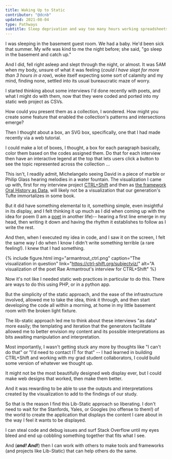 ```yaml
---
title: Waking Up to Static
contributor: "@dcnb"
updated: 2021-08-04
type: Pathways
subtitle: Sleep deprivation and way too many hours working spreadsheets leads to a static-web-based information visualization idea
---
```


I was sleeping in the basement guest room. We had a baby. He'd been sick that summer. My wife was kind to me the night before; she said, "go sleep in the basement and catch up." 

And I did, fell right asleep and slept through the night, or almost. It was 5AM when my body, unsure of what it was feeling (*could I have slept for more than 3 hours in a row*), woke itself expecting some sort of calamity and my mind, finding none, settled into its usual bureaucratic maze of worry. 

I started thinking about some interviews I'd done recently with poets, and what I might do with them, now that they were coded and ported into my static web project as CSVs. 

How could you present them as a collection, I wondered. How might you create some feature that enabled the collection's patterns and intersections emerge?

Then I thought about a box, an SVG box, specifically, one that I had made recently via a web tutorial. 

I could make a lot of boxes, I thought, a box for each paragraph basically, color them based on the codes assigned them. Do that for each interview then have an interactive legend at the top that lets users click a button to see the topic represented across the collection ... 

This isn't, I readily admit, Michelangelo seeing David in a piece of marble or Philip Glass hearing melodies in a water fountain. The visualization I came up with, first for my interview project [CTRL+Shift](https://ctrl-shift.org/subjectviz/) and then as [the framework Oral History as Data](https://oralhistoryasdata.github.io/), will likely not be a visualization that our generation's Tufte immortalizes in some book. 

But it did have something elemental to it, something simple, even insightful in its display, and I felt thinking it up much as I did when coming up with the idea for poem (I am a [poet](https://www.boaeditions.org/products/shame-shame) in another life)--  hearing a first line emerge in my head, then writing it down and having the rhythm it establishes to follow as I write the rest. 

And then, when I executed my idea in code, and I saw it on the screen, I felt the same way I do when I know I didn't write something terrible (a rare feeling!). I knew that I had something. 

{% include figure.html img="armantrout_ctrl.png" caption="The visualization in question" link="https://ctrl-shift.org/subjectviz/" alt="A visualization of the poet Rae Armantrout's interview for CTRL+Shift" %}

Now it's not like I needed static web practices in particular to do this. There are ways to do this using PHP, or in a python app. 

But the simplicity of the static approach, and the ease of the infrastructure involved, allowed me to take the idea, think it through, and then start developing the code all within a morning, at home in my little basement room with the broken light fixture. 

The lib-static approach led me to think about these interviews "as data" more easily; the templating and iteration that the generators facilitate allowed me to better envision my content and its possible interpretations as bits awaiting manipulation and interpretation. 

Most importantly, I wasn't getting stuck any more by thoughts like "I can't do that" or "I'd need to contact IT for that" -- I had learned in building CTRL+Shift and working with my grad student collaborators, I could build some version of whatever we thought up. 

It might not be the most beautifully designed web display ever, but I could make web designs that worked, then make them better. 

And it was rewarding to be able to use the outputs and interpretations created by the visualization to add to the findings of our study. 

So that is the reason I find this Lib-Static approach so liberating. I don't need to wait for the Stanfords, Yales, or Googles (no offense to them!) of the world to create the application that displays the content I care about in the way I feel it wants to be displayed. 

I can steal code and debug issues and surf Stack Overflow until my eyes bleed and end up cobbling something together that fits what I see. 

And (***and! And!***) then I can work with others to make tools and frameworks (and projects like Lib-Static) that can help others do the same. 
